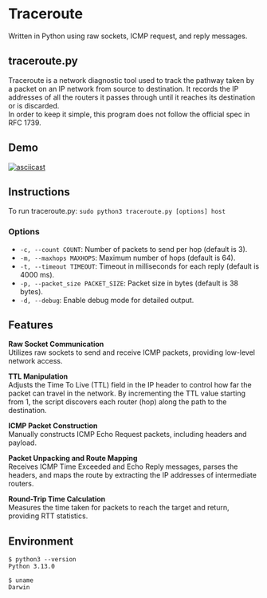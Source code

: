 # Traceroute

Written in Python using raw sockets, ICMP request, and reply messages.

## traceroute.py

Traceroute is a network diagnostic tool used to track the pathway taken by a packet on an IP network from source to destination. It records the IP addresses of all the routers it passes through until it reaches its destination or is discarded.  
In order to keep it simple, this program does not follow the official spec in RFC 1739. 

## Demo

[![asciicast](https://asciinema.org/a/oBjkDptRGJcYiEp8sMAtmovxR.svg)](https://asciinema.org/a/oBjkDptRGJcYiEp8sMAtmovxR)

## Instructions

To run traceroute.py: `sudo python3 traceroute.py [options] host`

### Options

- `-c, --count COUNT`: Number of packets to send per hop (default is 3).
- `-m, --maxhops MAXHOPS`: Maximum number of hops (default is 64).
- `-t, --timeout TIMEOUT`: Timeout in milliseconds for each reply (default is 4000 ms).
- `-p, --packet_size PACKET_SIZE`: Packet size in bytes (default is 38 bytes).
- `-d, --debug`: Enable debug mode for detailed output.

## Features

**Raw Socket Communication**  
Utilizes raw sockets to send and receive ICMP packets, providing low-level network access.

**TTL Manipulation**  
Adjusts the Time To Live (TTL) field in the IP header to control how far the packet can travel in the network. By incrementing the TTL value starting from 1, the script discovers each router (hop) along the path to the destination.

**ICMP Packet Construction**  
Manually constructs ICMP Echo Request packets, including headers and payload.

**Packet Unpacking and Route Mapping**   
Receives ICMP Time Exceeded and Echo Reply messages, parses the headers, and maps the route by extracting the IP addresses of intermediate routers.

**Round-Trip Time Calculation**  
Measures the time taken for packets to reach the target and return, providing RTT statistics.


## Environment

```
$ python3 --version
Python 3.13.0

$ uname
Darwin
```